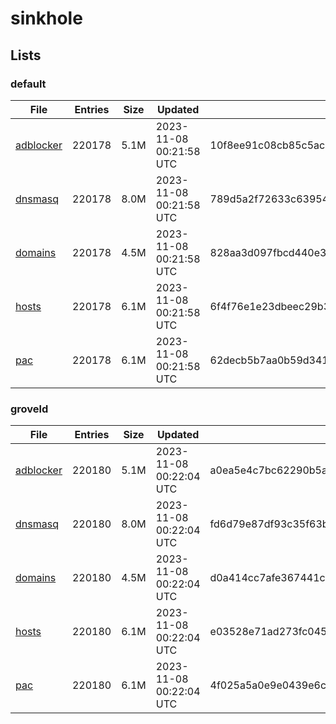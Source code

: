 # sinkhole

## Lists

### default

|File|Entries|Size|Updated|Hash|
|-|-|-|-|-|
|[adblocker](https://raw.githubusercontent.com/groveld/sinkhole/lists/default/adblocker.txt)|220178|5.1M|2023-11-08 00:21:58 UTC|10f8ee91c08cb85c5ac40873b38454eef7293084f92a115723b2c41366e65084|
|[dnsmasq](https://raw.githubusercontent.com/groveld/sinkhole/lists/default/dnsmasq.txt)|220178|8.0M|2023-11-08 00:21:58 UTC|789d5a2f72633c63954451b298f3c3eb481eb47ead17e889b85cd9a543a7b22d|
|[domains](https://raw.githubusercontent.com/groveld/sinkhole/lists/default/domains.txt)|220178|4.5M|2023-11-08 00:21:58 UTC|828aa3d097fbcd440e303c289f9958583136614d9cc122f2177c449db07e5499|
|[hosts](https://raw.githubusercontent.com/groveld/sinkhole/lists/default/hosts.txt)|220178|6.1M|2023-11-08 00:21:58 UTC|6f4f76e1e23dbeec29b313b9bd307a2f481950b2b78ab017cf13dba0a3cdfe1c|
|[pac](https://raw.githubusercontent.com/groveld/sinkhole/lists/default/pac.txt)|220178|6.1M|2023-11-08 00:21:58 UTC|62decb5b7aa0b59d34167159571ebbf887d8d044620d28175d768c32f3d21597|

### groveld

|File|Entries|Size|Updated|Hash|
|-|-|-|-|-|
|[adblocker](https://raw.githubusercontent.com/groveld/sinkhole/lists/groveld/adblocker.txt)|220180|5.1M|2023-11-08 00:22:04 UTC|a0ea5e4c7bc62290b5a3a4bd6584ff38a26554f727ebaff8eea20287cbb740e3|
|[dnsmasq](https://raw.githubusercontent.com/groveld/sinkhole/lists/groveld/dnsmasq.txt)|220180|8.0M|2023-11-08 00:22:04 UTC|fd6d79e87df93c35f63b121f68d59f7d6dbef09717be87334420279df7195b56|
|[domains](https://raw.githubusercontent.com/groveld/sinkhole/lists/groveld/domains.txt)|220180|4.5M|2023-11-08 00:22:04 UTC|d0a414cc7afe367441cd3eac360264578245054c806b5a553cf59c10f12563d1|
|[hosts](https://raw.githubusercontent.com/groveld/sinkhole/lists/groveld/hosts.txt)|220180|6.1M|2023-11-08 00:22:04 UTC|e03528e71ad273fc04536fc2a7a64ffc714759608ef7ec08119d594cebfe8424|
|[pac](https://raw.githubusercontent.com/groveld/sinkhole/lists/groveld/pac.txt)|220180|6.1M|2023-11-08 00:22:04 UTC|4f025a5a0e9e0439e6c468529011e3e0c96b5280bb6ae7666389838d3baa6a5f|

